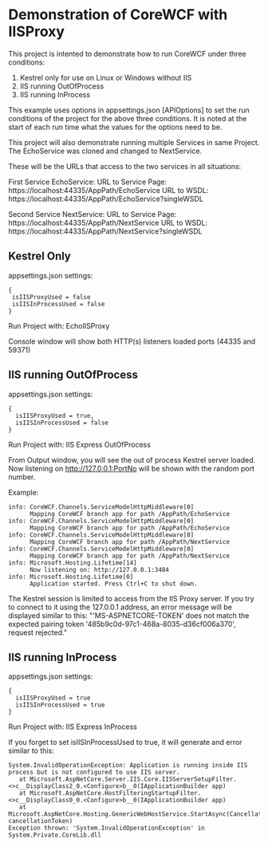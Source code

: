 # Demonstration of CoreWCF with IISProxy
This project is intented to demonstrate how to run CoreWCF under three conditions:
  1.  Kestrel only for use on Linux or Windows without IIS
  2.  IIS running OutOfProcess
  3.  IIS running InProcess

This example uses options in appsettings.json [APIOptions] to set the run conditions of the project for the above three conditions. It is noted at the start of each run time what the values for the options need to be. 

This project will also demonstrate running multiple Services in same Project. The EchoService was cloned and changed to NextService.

These will be the URLs that access to the two services in all situations:

First Service EchoService:
URL to Service Page: https://localhost:44335/AppPath/EchoService
URL to WSDL: https://localhost:44335/AppPath/EchoService?singleWSDL

Second Service NextService:
URL to Service Page: https://localhost:44335/AppPath/NextService
URL to WSDL: https://localhost:44335/AppPath/NextService?singleWSDL

## Kestrel Only
appsettings.json settings:
 ```
 {
  isIISProxyUsed = false
  isIISInProcessUsed = false
}
```

Run Project with: EchoIISProxy

Console window will show both HTTP(s) listeners loaded ports (44335 and 59371)

## IIS running OutOfProcess
appsettings.json settings:
```
{
  isIISProxyUsed = true,
  isIISInProcessUsed = false
}
```

Run Project with: IIS Express OutOfProcess

From Output window, you will see the out of process Kestrel server loaded. Now listening on http://127.0.0.1:PortNo will be shown with the random port number.

Example:
```
info: CoreWCF.Channels.ServiceModelHttpMiddleware[0]
      Mapping CoreWCF branch app for path /AppPath/EchoService
info: CoreWCF.Channels.ServiceModelHttpMiddleware[0]
      Mapping CoreWCF branch app for path /AppPath/EchoService
info: CoreWCF.Channels.ServiceModelHttpMiddleware[0]
      Mapping CoreWCF branch app for path /AppPath/NextService
info: CoreWCF.Channels.ServiceModelHttpMiddleware[0]
      Mapping CoreWCF branch app for path /AppPath/NextService
info: Microsoft.Hosting.Lifetime[14]
      Now listening on: http://127.0.0.1:3484
info: Microsoft.Hosting.Lifetime[0]
      Application started. Press Ctrl+C to shut down.
```

The Kestrel session is limited to access from the IIS Proxy server. If you try to connect to it using the 127.0.0.1 address, an error message will be displayed similar to this: "'MS-ASPNETCORE-TOKEN' does not match the expected pairing token '485b9c0d-97c1-468a-8035-d36cf006a370', request rejected."

## IIS running InProcess
appsettings.json settings:
```
{
  isIISProxyUsed = true
  isIISInProcessUsed = true
}
```

Run Project with: IIS Express InProcess

If you forget to set isIISInProcessUsed to true, it will generate and error similar to this:

```
System.InvalidOperationException: Application is running inside IIS process but is not configured to use IIS server.
   at Microsoft.AspNetCore.Server.IIS.Core.IISServerSetupFilter.<>c__DisplayClass2_0.<Configure>b__0(IApplicationBuilder app)
   at Microsoft.AspNetCore.HostFilteringStartupFilter.<>c__DisplayClass0_0.<Configure>b__0(IApplicationBuilder app)
   at Microsoft.AspNetCore.Hosting.GenericWebHostService.StartAsync(CancellationToken cancellationToken)
Exception thrown: 'System.InvalidOperationException' in System.Private.CoreLib.dll
```
